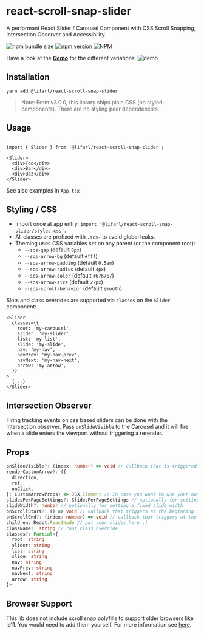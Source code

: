 # react-scroll-snap-slider
A performant React Slider / Carousel Component with CSS Scroll Snapping, Intersection Observer and Accessibility.

![npm bundle size](https://img.shields.io/bundlephobia/min/@lifarl/react-scroll-snap-slider)
[![npm version](https://badge.fury.io/js/%40lifarl%2Freact-scroll-snap-slider.svg)](https://badge.fury.io/js/%40lifarl%2Freact-scroll-snap-slider)
![NPM](https://img.shields.io/npm/l/@lifarl/react-scroll-snap-slider)


Have a look at the ***[Demo](https://lifarl.github.io/react-scroll-snap-slider/)*** for the different variations.
![demo](https://user-images.githubusercontent.com/35375260/99197384-7d8c7e80-2792-11eb-8d05-c7ab66d3bd92.png)

## Installation

```
yarn add @lifarl/react-scroll-snap-slider
```

> Note: From v3.0.0, this library ships plain CSS (no styled-components). There are no styling peer dependencies.

## Usage


```tsx

import { Slider } from '@lifarl/react-scroll-snap-slider';

<Slider>
  <div>Foo</div>
  <div>Bar</div>
  <div>Baz</div>
</Slider>
```

See also examples in `App.tsx`

## Styling / CSS

- Import once at app entry: `import '@lifarl/react-scroll-snap-slider/styles.css'`.
- All classes are prefixed with `.scs-` to avoid global leaks.
- Theming uses CSS variables set on any parent (or the component root):
  - `--scs-gap` (default `8px`)
  - `--scs-arrow-bg` (default `#fff`)
  - `--scs-arrow-padding` (default `0.5em`)
  - `--scs-arrow-radius` (default `4px`)
  - `--scs-arrow-color` (default `#676767`)
  - `--scs-arrow-size` (default `22px`)
  - `--scs-scroll-behavior` (default `smooth`)

Slots and class overrides are supported via `classes` on the `Slider` component:

```tsx
<Slider
  classes={{
    root: 'my-carousel',
    slider: 'my-slider',
    list: 'my-list',
    slide: 'my-slide',
    nav: 'my-nav',
    navPrev: 'my-nav-prev',
    navNext: 'my-nav-next',
    arrow: 'my-arrow',
  }}
>
  {...}
</Slider>
```

## Intersection Observer

Firing tracking events on css based sliders can be done with the intersection observer. Pass `onSlideVisible` to the Carousel and it will fire when a slide enters the viewport without triggering a rerender.

## Props  

```typescript
onSlideVisible?: (index: number) => void // Callback that is triggered when a slide gets visible by a threshold of 0.5
renderCustomArrow?: ({
  direction,
  ref,
  onClick,
}: CustomArrowProps) => JSX.Element // In case you want to use your own arrow design and logic
slidesPerPageSettings?: SlidesPerPageSettings // optionally for setting fixed amounts of slides for different viewports (min-width: 512px / 753px / 1232px)
slideWidth?: number // optionally for setting a fixed slide width
onScrollStart?: () => void // callback that triggers at the beginning of the scroll event
onScrollEnd?: (index: number) => void // callback that triggers at the end of the scroll event
children: React.ReactNode // put your slides here :)
className?: string // root class override
classes?: Partial<{
  root: string
  slider: string
  list: string
  slide: string
  nav: string
  navPrev: string
  navNext: string
  arrow: string
}>
```

## Browser Support

This lib does not include scroll snap polyfills to support older browsers like ie11. You would need to add them yourself. For more information see [here](https://github.com/PureCarsLabs/css-scroll-snap-polyfill).
